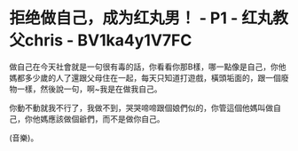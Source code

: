 # 拒绝做自己，成为红丸男！ - P1 - 红丸教父chris - BV1ka4y1V7FC

做自己在今天社會就是一句很有毒的話，你看看你那B樣，哪一點像是自己，你他媽都多少歲的人了還跟父母住在一起，每天只知道打遊戲，橫頭垢面的，跟一個廢物一樣，然後說一句，啊~我是在做我自己。

你動不動就我不行了，我做不到，哭哭啼啼跟個娘們似的，你管這個他媽叫做自己，你他媽應該做個爺們，而不是做你自己。

(音樂)。